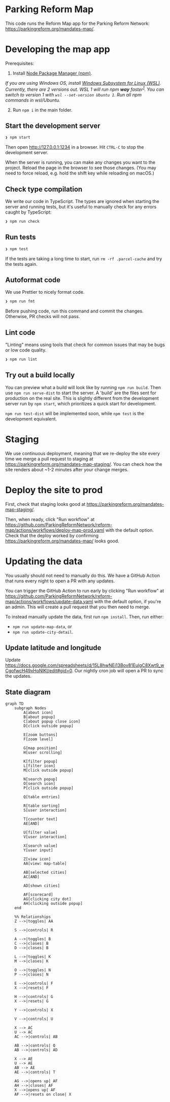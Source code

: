 # Parking Reform Map

This code runs the Reform Map app for the Parking Reform Network: https://parkingreform.org/mandates-map/.

# Developing the map app

Prerequisites:

1. Install [Node Package Manager (npm)](https://nodejs.dev/en/download/).

_If you are using Windows OS, install [Windows Subsystem for Linux (WSL)](https://learn.microsoft.com/en-us/windows/wsl/install). Currently, there are 2 versions out. WSL 1 will run npm **way** faster<sup>[1](https://stackoverflow.com/questions/68972448/why-is-wsl-extremely-slow-when-compared-with-native-windows-npm-yarn-processing)</sup>. You can switch to version 1 with `wsl --set-version Ubuntu 1`. Run all npm commands in wsl/Ubuntu._

2. Run `npm i` in the main folder.

## Start the development server

```bash
❯ npm start
```

Then open http://127.0.0.1:1234 in a browser. Hit `CTRL-C` to stop the development server.

When the server is running, you can make any changes you want to the project. Reload the page in the browser to see those changes. (You may need to force reload, e.g. hold the shift key while reloading on macOS.)

## Check type compilation

We write our code in TypeScript. The types are ignored when starting the server and running tests, but it's useful to manually check for any errors caught by TypeScript:

```bash
❯ npm run check
```

## Run tests

```bash
❯ npm test
```

If the tests are taking a long time to start, run `rm -rf .parcel-cache` and try the tests again.

## Autoformat code

We use Prettier to nicely format code.

```bash
❯ npm run fmt
```

Before pushing code, run this command and commit the changes. Otherwise, PR checks will not pass.

## Lint code

"Linting" means using tools that check for common issues that may be bugs or low code quality.

```bash
❯ npm run lint
```

## Try out a build locally

You can preview what a build will look like by running `npm run build`. Then use `npm run serve-dist` to start the server. A 'build' are the files sent for production on the real site. This is slightly different from the development server run by `npm start`, which prioritizes a quick start for development.

`npm run test-dist` will be implemented soon, while `npm test` is the development equivalent.

# Staging

We use continuous deployment, meaning that we re-deploy the site every time we merge a pull request to staging at https://parkingreform.org/mandates-map-staging/. You can check how the site renders about ~1-2 minutes after your change merges.

# Deploy the site to prod

First, check that staging looks good at https://parkingreform.org/mandates-map-staging/.

Then, when ready, click "Run workflow" at https://github.com/ParkingReformNetwork/reform-map/actions/workflows/deploy-map-prod.yaml with the default option. Check that the deploy worked by confirming https://parkingreform.org/mandates-map/ looks good.

# Updating the data

You usually should not need to manually do this. We have a GitHub Action that runs every night to open a PR with any updates.

You can trigger the GitHub Action to run early by clicking "Run workflow" at https://github.com/ParkingReformNetwork/reform-map/actions/workflows/update-data.yaml with the default option, if you're an admin. This will create a pull request that you then need to merge.

To instead manually update the data, first run `npm install`. Then, run either:

- `npm run update-map-data`, or
- `npm run update-city-detail`.

## Update latitude and longitude

Update https://docs.google.com/spreadsheets/d/15L8hwNEi13Bov81EulgC8Xwt9_wCgofwcH49xHoNlKI/edit#gid=0. Our nightly cron job will open a PR to sync the updates.

## State diagram

```mermaid
graph TD
    subgraph Nodes
        A[about icon]
        B[about popup]
        C[about popup close icon]
        D[click outside popup]

        E[zoom buttons]
        F[zoom level]

        G[map position]
        H[user scrolling]

        K[filter popup]
        L[filter icon]
        M[click outside popup]

        N[search popup]
        O[search icon]
        P[click outside popup]

        Q[table entries]

        R[table sorting]
        S[user interaction]

        T[counter text]
        AE[AND]

        U[filter value]
        V[user interaction]

        X[search value]
        Y[user input]

        Z[view icon]
        AA[view: map-table]

        AB[selected cities]
        AC[AND]

        AD[shown cities]

        AF[scorecard]
        AG[clicking city dot]
        AH[clicking outside popup]
    end

    %% Relationships
    Z -->|toggles| AA

    S -->|controls| R

    A -->|toggles| B
    C -->|closes| B
    D -->|closes| B

    L -->|toggles| K
    M -->|closes| K

    O -->|toggles| N
    P -->|closes| N

    E -->|controls| F
    X -->|resets| F

    H -->|controls| G
    X -->|resets| G

    Y -->|controls| X

    V -->|controls| U

    X --> AC
    U --> AC
    AC -->|controls| AB

    AB -->|controls| Q
    AB -->|controls| AD

    X --> AE
    U --> AE
    AB --> AE
    AE -->|controls| T

    AG -->|opens up| AF
    AH -->|closes| AF
    X -->|opens up| AF
    AF -->|resets on close| X
```
